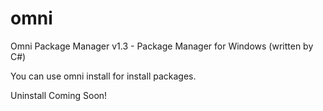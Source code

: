# omni
Omni Package Manager v1.3 - Package Manager for Windows (written by C#)

You can use omni install for install packages.

Uninstall Coming Soon!
